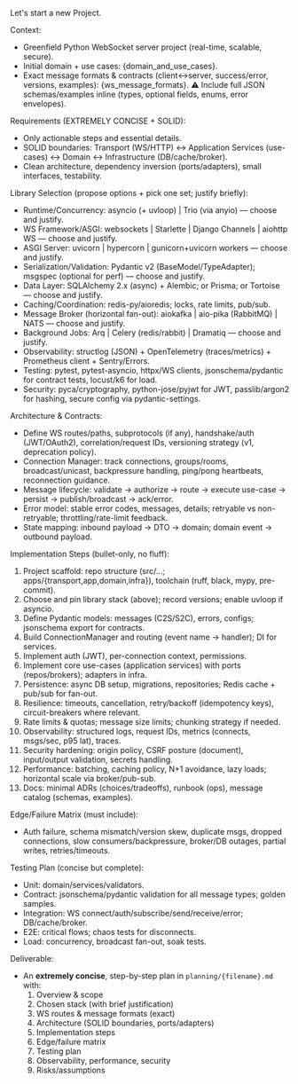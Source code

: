 Let's start a new Project. 

Context:
- Greenfield Python WebSocket server project (real-time, scalable, secure).
- Initial domain + use cases: {domain_and_use_cases}.
- Exact message formats & contracts (client↔server, success/error, versions, examples): {ws_message_formats}.
  ⚠️ Include full JSON schemas/examples inline (types, optional fields, enums, error envelopes).

Requirements (EXTREMELY CONCISE + SOLID):
- Only actionable steps and essential details.
- SOLID boundaries: Transport (WS/HTTP) ↔ Application Services (use-cases) ↔ Domain ↔ Infrastructure (DB/cache/broker).
- Clean architecture, dependency inversion (ports/adapters), small interfaces, testability.

Library Selection (propose options + pick one set; justify briefly):
- Runtime/Concurrency: asyncio (+ uvloop) | Trio (via anyio) — choose and justify.
- WS Framework/ASGI: websockets | Starlette | Django Channels | aiohttp WS — choose and justify.
- ASGI Server: uvicorn | hypercorn | gunicorn+uvicorn workers — choose and justify.
- Serialization/Validation: Pydantic v2 (BaseModel/TypeAdapter); msgspec (optional for perf) — choose and justify.
- Data Layer: SQLAlchemy 2.x (async) + Alembic; or Prisma; or Tortoise — choose and justify.
- Caching/Coordination: redis-py/aioredis; locks, rate limits, pub/sub.
- Message Broker (horizontal fan-out): aiokafka | aio-pika (RabbitMQ) | NATS — choose and justify.
- Background Jobs: Arq | Celery (redis/rabbit) | Dramatiq — choose and justify.
- Observability: structlog (JSON) + OpenTelemetry (traces/metrics) + Prometheus client + Sentry/Errors.
- Testing: pytest, pytest-asyncio, httpx/WS clients, jsonschema/pydantic for contract tests, locust/k6 for load.
- Security: pyca/cryptography, python-jose/pyjwt for JWT, passlib/argon2 for hashing, secure config via pydantic-settings.

Architecture & Contracts:
- Define WS routes/paths, subprotocols (if any), handshake/auth (JWT/OAuth2), correlation/request IDs, versioning strategy (v1, deprecation policy).
- Connection Manager: track connections, groups/rooms, broadcast/unicast, backpressure handling, ping/pong heartbeats, reconnection guidance.
- Message lifecycle: validate → authorize → route → execute use-case → persist → publish/broadcast → ack/error.
- Error model: stable error codes, messages, details; retryable vs non-retryable; throttling/rate-limit feedback.
- State mapping: inbound payload → DTO → domain; domain event → outbound payload.

Implementation Steps (bullet-only, no fluff):
1) Project scaffold: repo structure (src/…; apps/{transport,app,domain,infra}), toolchain (ruff, black, mypy, pre-commit).
2) Choose and pin library stack (above); record versions; enable uvloop if asyncio.
3) Define Pydantic models: messages (C2S/S2C), errors, configs; jsonschema export for contracts.
4) Build ConnectionManager and routing (event name → handler); DI for services.
5) Implement auth (JWT), per-connection context, permissions.
6) Implement core use-cases (application services) with ports (repos/brokers); adapters in infra.
7) Persistence: async DB setup, migrations, repositories; Redis cache + pub/sub for fan-out.
8) Resilience: timeouts, cancellation, retry/backoff (idempotency keys), circuit-breakers where relevant.
9) Rate limits & quotas; message size limits; chunking strategy if needed.
10) Observability: structured logs, request IDs, metrics (connects, msgs/sec, p95 lat), traces.
11) Security hardening: origin policy, CSRF posture (document), input/output validation, secrets handling.
12) Performance: batching, caching policy, N+1 avoidance, lazy loads; horizontal scale via broker/pub-sub.
13) Docs: minimal ADRs (choices/tradeoffs), runbook (ops), message catalog (schemas, examples).

Edge/Failure Matrix (must include):
- Auth failure, schema mismatch/version skew, duplicate msgs, dropped connections, slow consumers/backpressure, broker/DB outages, partial writes, retries/timeouts.

Testing Plan (concise but complete):
- Unit: domain/services/validators.
- Contract: jsonschema/pydantic validation for all message types; golden samples.
- Integration: WS connect/auth/subscribe/send/receive/error; DB/cache/broker.
- E2E: critical flows; chaos tests for disconnects.
- Load: concurrency, broadcast fan-out, soak tests.

Deliverable:
- An **extremely concise**, step-by-step plan in `planning/{filename}.md` with:
  1) Overview & scope
  2) Chosen stack (with brief justification)
  3) WS routes & message formats (exact)
  4) Architecture (SOLID boundaries, ports/adapters)
  5) Implementation steps
  6) Edge/failure matrix
  7) Testing plan
  8) Observability, performance, security
  9) Risks/assumptions